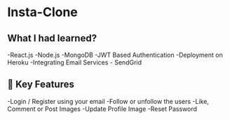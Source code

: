 # Insta-Clone

## What I had learned?
-React.js
-Node.js
-MongoDB
-JWT Based Authentication
-Deployment on Heroku
-Integrating Email Services - SendGrid

## 🔑 Key Features
-Login / Register using your email
-Follow or unfollow the users
-Like, Comment or Post Images
-Update Profile Image
-Reset Password
